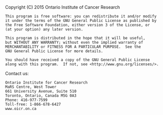  Copyright (C) 2015  Ontario Institute of Cancer Research

    This program is free software: you can redistribute it and/or modify
    it under the terms of the GNU General Public License as published by
    the Free Software Foundation, either version 3 of the License, or
    (at your option) any later version.

    This program is distributed in the hope that it will be useful,
    but WITHOUT ANY WARRANTY; without even the implied warranty of
    MERCHANTABILITY or FITNESS FOR A PARTICULAR PURPOSE.  See the
    GNU General Public License for more details.

    You should have received a copy of the GNU General Public License
    along with this program.  If not, see <http://www.gnu.org/licenses/>.

 Contact us:

    Ontario Institute for Cancer Research  
    MaRS Centre, West Tower
    661 University Avenue, Suite 510
    Toronto, Ontario, Canada M5G 0A3
    Phone: 416-977-7599
    Toll-free: 1-866-678-6427
    www.oicr.on.ca

